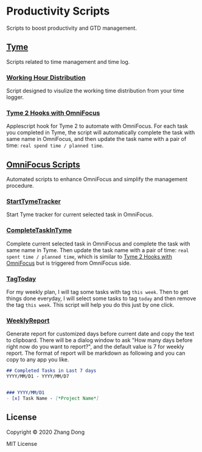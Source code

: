 # Productivity Scripts
Scripts to boost productivity and GTD management.

## [Tyme](https://github.com/zdong1995/productivity_script/tree/master/Tyme)
Scripts related to time management and time log.

### [Working Hour Distribution](https://github.com/zdong1995/productivity_script/tree/master/Tyme/Working_hour/)
Script designed to visulize the working time distribution from your time logger.

### [Tyme 2 Hooks with OmniFocus](https://github.com/zdong1995/productivity_script/tree/master/Tyme/Tyme2_hooks/)
Applescript hook for Tyme 2 to automate with OmniFocus. For each task you completed in Tyme, the script will automatically complete the task with same name in OmniFocus, and then update the task name with a pair of time: `real spend time / planned time`.

## [OmniFocus Scripts](https://github.com/zdong1995/productivity_script/tree/master/OmniFocus)
Automated scripts to enhance OmniFocus and simplify the management procedure.

### [StartTymeTracker](https://github.com/zdong1995/productivity_script/tree/master/OmniFocus/StartTymeTracker)
Start Tyme tracker for current selected task in OmniFocus.

### [CompleteTaskInTyme]()
Complete current selected task in OmniFocus and complete the task with same name in Tyme. Then update the task name with a pair of time: `real spent time / planned time`, which is similar to [Tyme 2 Hooks with OmniFocus](https://github.com/zdong1995/productivity_script/tree/master/Tyme/Tyme2_hooks/) but is triggered from OmniFocus side.

### [TagToday](https://github.com/zdong1995/productivity_script/tree/master/OmniFocus/TagToday)
For my weekly plan, I will tag some tasks with tag `this week`. Then to get things done everyday, I will select some tasks to tag `today` and then remove the tag `this week`. This script will help you do this just by one click.
### [WeeklyReport](https://github.com/zdong1995/productivity_script/tree/master/OmniFocus/WeeklyReport)
Generate report for customized days before current date and copy the text to clipboard. There will be a dialog window to ask "How many days before right now do you want to report?", and the default value is 7 for weekly report. The format of report will be markdown as following and you can copy to any app you like.
``` markdown
## Completed Tasks in Last 7 days
YYYY/MM/D1 - YYYY/MM/D7


### YYYY/MM/D1
- [x] Task Name - [*Project Name*]
```
## License
Copyright © 2020 Zhang Dong

MIT License